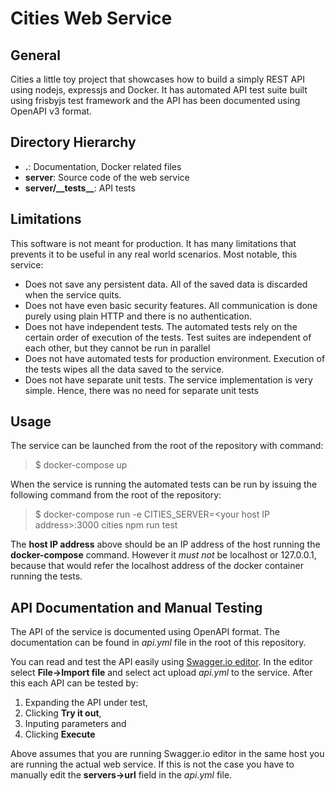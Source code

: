 # Cities Web Service

## General

Cities a little toy project that showcases how to build a simply REST
API using nodejs, expressjs and Docker. It has automated API test
suite built using frisbyjs test framework and the API has been
documented using OpenAPI v3 format.

## Directory Hierarchy

- **.**: Documentation, Docker related files
- **server**: Source code of the web service
- **server/\_\_tests\_\_**: API tests


## Limitations

This software is not meant for production. It has many limitations
that prevents it to be useful in any real world scenarios. Most
notable, this service:

- Does not save any persistent data. All of the saved data is
  discarded when the service quits.
- Does not have even basic security features. All communication is
  done purely using plain HTTP and there is no authentication.
- Does not have independent tests. The automated tests rely on
  the certain order of execution of the tests. Test suites are
  independent of each other, but they cannot be run in parallel
- Does not have automated tests for production environment.
  Execution of the tests wipes all the data saved to the service.
- Does not have separate unit tests. The service implementation is
  very simple. Hence, there was no need for separate unit tests

## Usage

The service can be launched from the root of the repository with command:

> $ docker-compose up

When the service is running the automated tests can be run by issuing
the following command from the root of the repository:

> $ docker-compose run -e CITIES_SERVER=\<your host IP address\>:3000 cities npm run test

The **host IP address** above should be an IP address of the host
running the **docker-compose** command. However it *must not* be
localhost or 127.0.0.1, because that would refer the localhost address
of the docker container running the tests.

## API Documentation and Manual Testing

The API of the service is documented using OpenAPI format. The
documentation can be found in *api.yml* file in the root of this
repository.

You can read and test the API easily using [Swagger.io
editor](https://editor.swagger.io/). In the editor select
**File->Import file** and select act upload *api.yml* to the
service. After this each API can be tested by:

1. Expanding the API under test,
1. Clicking **Try it out**,
1. Inputing parameters and
1. Clicking **Execute**

Above assumes that you are running Swagger.io editor in the same host
you are running the actual web service. If this is not the case you
have to manually edit the **servers->url** field in the *api.yml*
file.

